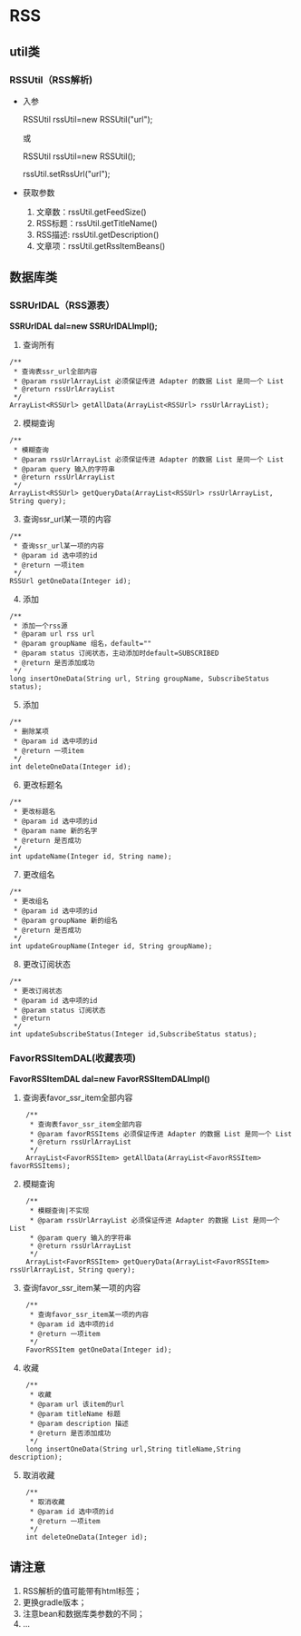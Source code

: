 # RSS

## util类

### RSSUtil（RSS解析)

* 入参

  RSSUtil rssUtil=new RSSUtil("url");

  或

  RSSUtil rssUtil=new RSSUtil();

  rssUtil.setRssUrl("url");

* 获取参数

  1. 文章数：rssUtil.getFeedSize()
  2. RSS标题：rssUtil.getTitleName()
  3. RSS描述: rssUtil.getDescription()
  4. 文章项：rssUtil.getRssItemBeans()
  
## 数据库类

### SSRUrlDAL（RSS源表）

**SSRUrlDAL dal=new SSRUrlDALImpl();**

1. 查询所有
```
/**
 * 查询表ssr_url全部内容
 * @param rssUrlArrayList 必须保证传进 Adapter 的数据 List 是同一个 List
 * @return rssUrlArrayList
 */
ArrayList<RSSUrl> getAllData(ArrayList<RSSUrl> rssUrlArrayList);
```

2. 模糊查询
```
/**
 * 模糊查询
 * @param rssUrlArrayList 必须保证传进 Adapter 的数据 List 是同一个 List
 * @param query 输入的字符串
 * @return rssUrlArrayList
 */
ArrayList<RSSUrl> getQueryData(ArrayList<RSSUrl> rssUrlArrayList, String query);
```
3. 查询ssr_url某一项的内容
```
/**
 * 查询ssr_url某一项的内容
 * @param id 选中项的id
 * @return 一项item
 */
RSSUrl getOneData(Integer id);
```
4. 添加
```
/**
 * 添加一个rss源
 * @param url rss url
 * @param groupName 组名，default=""
 * @param status 订阅状态，主动添加时default=SUBSCRIBED
 * @return 是否添加成功
 */
long insertOneData(String url, String groupName, SubscribeStatus status);
```
5. 添加
```
/**
 * 删除某项
 * @param id 选中项的id
 * @return 一项item
 */
int deleteOneData(Integer id);
```
6. 更改标题名
```
/**
 * 更改标题名
 * @param id 选中项的id
 * @param name 新的名字
 * @return 是否成功
 */
int updateName(Integer id, String name);
```
7. 更改组名
```
/**
 * 更改组名
 * @param id 选中项的id
 * @param groupName 新的组名
 * @return 是否成功
 */
int updateGroupName(Integer id, String groupName);
```
8. 更改订阅状态
```
/**
 * 更改订阅状态
 * @param id 选中项的id
 * @param status 订阅状态
 * @return
 */
int updateSubscribeStatus(Integer id,SubscribeStatus status);
```

### FavorRSSItemDAL(收藏表项)

**FavorRSSItemDAL dal=new FavorRSSItemDALImpl()**

1. 查询表favor_ssr_item全部内容
```
    /**
     * 查询表favor_ssr_item全部内容
     * @param favorRSSItems 必须保证传进 Adapter 的数据 List 是同一个 List
     * @return rssUrlArrayList
     */
    ArrayList<FavorRSSItem> getAllData(ArrayList<FavorRSSItem> favorRSSItems);
```
2. 模糊查询
```
    /**
     * 模糊查询|不实现
     * @param rssUrlArrayList 必须保证传进 Adapter 的数据 List 是同一个 List
     * @param query 输入的字符串
     * @return rssUrlArrayList
     */
    ArrayList<FavorRSSItem> getQueryData(ArrayList<FavorRSSItem> rssUrlArrayList, String query);
```
3. 查询favor_ssr_item某一项的内容
```
    /**
     * 查询favor_ssr_item某一项的内容
     * @param id 选中项的id
     * @return 一项item
     */
    FavorRSSItem getOneData(Integer id);
```
4. 收藏
```
    /**
     * 收藏
     * @param url 该item的url
     * @param titleName 标题
     * @param description 描述
     * @return 是否添加成功
     */
    long insertOneData(String url,String titleName,String description);
```
5. 取消收藏
```
    /**
     * 取消收藏
     * @param id 选中项的id
     * @return 一项item
     */
    int deleteOneData(Integer id);
```

## 请注意

1. RSS解析的值可能带有html标签；
2. 更换gradle版本；
3. 注意bean和数据库类参数的不同；
4. ...